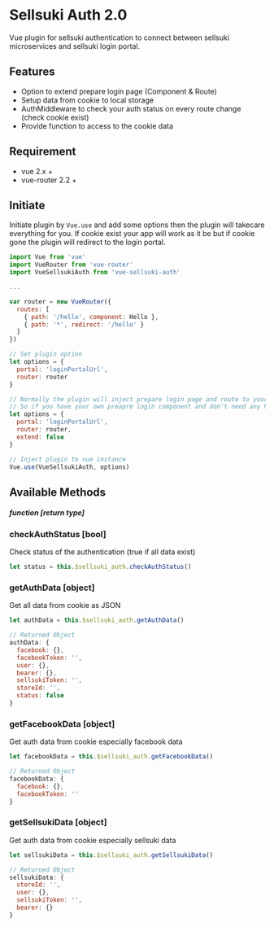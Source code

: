 Sellsuki Auth 2.0
=============

Vue plugin for sellsuki authentication to connect between sellsuki microservices and sellsuki login portal.

## Features
* Option to extend prepare login page (Component & Route)
* Setup data from cookie to local storage
* AuthMiddleware to check your auth status on every route change (check cookie exist)
* Provide function to access to the cookie data

## Requirement
* vue 2.x +
* vue-router 2.2 +

## Initiate

Initiate plugin by ```Vue.use``` and add some options then the plugin will takecare everything for you.
If cookie exist your app will work as it be but if cookie gone the plugin will redirect to the login portal.

```javascript
import Vue from 'vue'
import VueRouter from 'vue-router'
import VueSellsukiAuth from 'vue-sellsuki-auth'

...

var router = new VueRouter({
  routes: [
    { path: '/hello', component: Hello },
    { path: '*', redirect: '/hello' }
  ]
})

// Set plugin option
let options = {
  portal: 'loginPortalUrl',
  router: router
}

// Normally the plugin will inject prepare login page and route to your instance.
// So if you have your own preapre login component and don't need any help then set the extend to false.
let options = {
  portal: 'loginPortalUrl',
  router: router,
  extend: false
}

// Inject plugin to vue instance
Vue.use(VueSellsukiAuth, options)
```

## Available Methods
##### function [return type] 

### checkAuthStatus [bool]
Check status of the authentication (true if all data exist)

```javascript
let status = this.$sellsuki_auth.checkAuthStatus()
```

### getAuthData [object]
Get all data from cookie as JSON

```javascript
let authData = this.$sellsuki_auth.getAuthData()

// Returned Object
authData: {
  facebook: {},
  facebookToken: '',
  user: {},
  bearer: {},
  sellsukiToken: '',
  storeId: '',
  status: false
}
```

### getFacebookData [object]
Get auth data from cookie especially facebook data

```javascript
let facebookData = this.$sellsuki_auth.getFacebookData()

// Returned Object
facebookData: {
  facebook: {},
  facebookToken: ''
}
```

### getSellsukiData [object]
Get auth data from cookie especially sellsuki data

```javascript
let sellsukiData = this.$sellsuki_auth.getSellsukiData()

// Returned Object
sellsukiData: {
  storeId: '',
  user: {},
  sellsukiToken: '',
  bearer: {}
}
```
